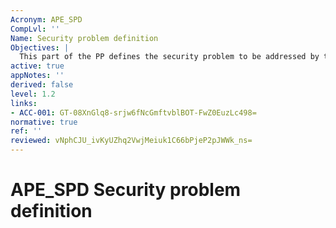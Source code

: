 ```yaml
---
Acronym: APE_SPD
CompLvl: ''
Name: Security problem definition
Objectives: |
  This part of the PP defines the security problem to be addressed by the TOE and the operational environment of the TOE. Evaluation of the security problem definition is required to demonstrate that the security problem intended to be addressed by the TOE and its operational environment, is clearly defined.
active: true
appNotes: ''
derived: false
level: 1.2
links:
- ACC-001: GT-08XnGlq8-srjw6fNcGmftvblBOT-FwZ0EuzLc498=
normative: true
ref: ''
reviewed: vNphCJU_ivKyUZhq2VwjMeiuk1C66bPjeP2pJWWk_ns=
---
```


# APE_SPD Security problem definition
